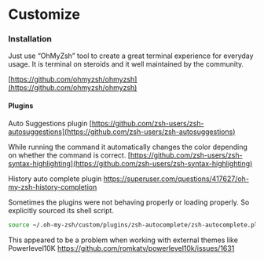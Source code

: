 # Customize

### Installation

Just use “OhMyZsh” tool to create a great terminal experience for everyday usage. It is terminal on steroids and it well maintained by the community.

[https://github.com/ohmyzsh/ohmyzsh](https://github.com/ohmyzsh/ohmyzsh)

#### Plugins

Auto Suggestions plugin [https://github.com/zsh-users/zsh-autosuggestions](https://github.com/zsh-users/zsh-autosuggestions)

While running the command it automatically changes the color depending on whether the command is correct. [https://github.com/zsh-users/zsh-syntax-highlighting](https://github.com/zsh-users/zsh-syntax-highlighting)

History auto complete plugin
https://superuser.com/questions/417627/oh-my-zsh-history-completion


Sometimes the plugins were not behaving properly or loading properly.
So explicitly sourced its shell script.
```bash
source ~/.oh-my-zsh/custom/plugins/zsh-autocomplete/zsh-autocomplete.plugin.zsh
```

This appeared to be a problem when working with external themes like Powerlevel10K
https://github.com/romkatv/powerlevel10k/issues/1631